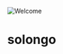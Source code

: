 ![Welcome](https://64.media.tumblr.com/db31b2ad2b168bdaeea1e1be6cb5c31a/0dba690723591e62-dd/s500x750/844027dd695bb8a32f4f9943167e5dba36d5fffa.gifv)
# solongo

